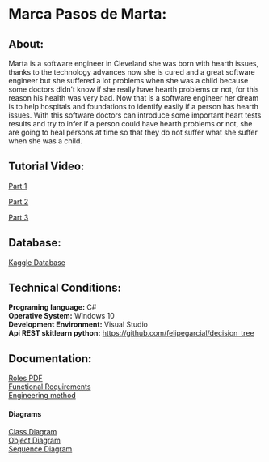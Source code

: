 # **Marca Pasos de Marta:**
## About:
Marta is a software engineer in Cleveland she was born with hearth issues, thanks to the technology advances now she is cured and a great software engineer but she suffered a lot problems when she was a child because some doctors didn’t know if she really have hearth problems or not, for this reason his health was very bad. Now that is a software engineer her dream is to help hospitals and foundations to identify easily if a person has hearth issues. With this software doctors can introduce some important heart tests results and try to infer if a person could have hearth problems or not, she are going to heal persons at time so that they do not suffer what she suffer when she was a child.         
## Tutorial Video:
[Part 1](https://www.youtube.com/watch?v=rZOs4bxd3-c&feature=youtu.be) <br>

[Part 2](https://www.youtube.com/watch?v=AlyZ87v1Lhk&feature=youtu.be&ab_channel=FelipeGarc%C3%ADaL%C3%B3pez)

[Part 3](https://youtu.be/6IGN9lNxrcA)

## Database:
[Kaggle Database](https://www.kaggle.com/ronitf/heart-disease-uci)

## Technical Conditions: 
**Programing language:** C# <br>
**Operative System:** Windows 10 <br>
**Development Environment:**  Visual Studio <br>
**Api REST skitlearn python:** https://github.com/felipegarcial/decision_tree
## Documentation:
[Roles PDF](https://github.com/Zonitidus/HeartDisease_Investigation/blob/main/HeartDiseaseInvestigation/Docs/Roles_del_equipo.pdf)<br>
[Functional Requirements](https://github.com/Zonitidus/HeartDisease_Investigation/blob/main/HeartDiseaseInvestigation/Docs/Requerimientos%20funcionales.docx)<br>
[Engineering method](https://github.com/Zonitidus/HeartDisease_Investigation/blob/main/HeartDiseaseInvestigation/Docs/Documentacion%20PI1%20SEGUNDA%20ENTREGA.docx)<br>
#### Diagrams
[Class Diagram](https://github.com/Zonitidus/HeartDisease_Investigation/blob/main/HeartDiseaseInvestigation/Docs/Diagrama%20de%20Clases.pdf)<br>
[Object Diagram](https://github.com/Zonitidus/HeartDisease_Investigation/blob/main/HeartDiseaseInvestigation/Docs/Diagrama%20de%20objetos.png)<br>
[Sequence Diagram](https://github.com/Zonitidus/HeartDisease_Investigation/blob/main/HeartDiseaseInvestigation/Docs/Sequence%20Diagram.pdf)<br>



